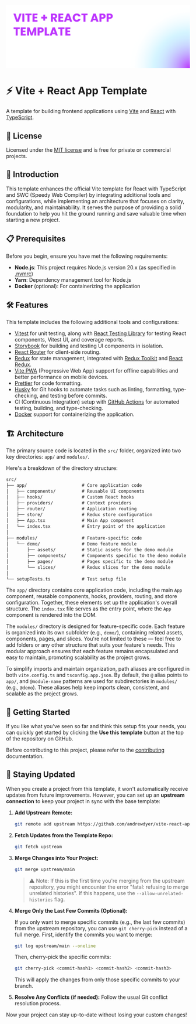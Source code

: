 ![Vite + React App Template](https://raw.githubusercontent.com/andrewdyer/andrewdyer/refs/heads/main/assets/images/covers/vite-react-app-template.png)

# ⚡ Vite + React App Template

A template for building frontend applications using [Vite](https://vitejs.dev/) and [React](https://react.dev/) with [TypeScript](https://www.typescriptlang.org/).

## 📄 License

Licensed under the [MIT license](https://opensource.org/licenses/MIT) and is free for private or commercial projects.

## 📖 Introduction

This template enhances the official Vite template for React with TypeScript and SWC (Speedy Web Compiler) by integrating additional tools and configurations, while implementing an architecture that focuses on clarity, modularity, and maintainability. It serves the purpose of providing a solid foundation to help you hit the ground running and save valuable time when starting a new project.

## 📋 Prerequisites

Before you begin, ensure you have met the following requirements:

- **Node.js**: This project requires Node.js version 20.x (as specified in [.nvmrc](.nvmrc))
- **Yarn**: Dependency management tool for Node.js
- **Docker** (optional): For containerizing the application

## 🛠️ Features

This template includes the following additional tools and configurations:

- [Vitest](https://vitest.dev/) for unit testing, along with [React Testing Library](https://testing-library.com/docs/react-testing-library/intro/) for testing React components, Vitest UI, and coverage reports.
- [Storybook](https://storybook.js.org/) for building and testing UI components in isolation.
- [React Router](https://reactrouter.com/) for client-side routing.
- [Redux](https://redux.js.org/) for state management, integrated with [Redux Toolkit](https://redux-toolkit.js.org/) and [React Redux](https://react-redux.js.org/).
- [Vite PWA](https://vite-pwa-org.netlify.app/) (Progressive Web App) support for offline capabilities and better performance on mobile devices.
- [Prettier](https://prettier.io/) for code formatting.
- [Husky](https://typicode.github.io/husky/#/) for Git hooks to automate tasks such as linting, formatting, type-checking, and testing before commits.
- CI (Continuous Integration) setup with [GitHub Actions](https://github.com/features/actions) for automated testing, building, and type-checking.
- [Docker](https://www.docker.com/) support for containerizing the application.

## 🏗️ Architecture

The primary source code is located in the `src/` folder, organized into two key directories: `app/` and `modules/`.

Here's a breakdown of the directory structure:

```plaintext
src/
├── app/                     # Core application code
│   ├── components/          # Reusable UI components
│   ├── hooks/               # Custom React hooks
│   ├── providers/           # Context providers
│   ├── router/              # Application routing
│   ├── store/               # Redux store configuration
│   ├── App.tsx              # Main App component
│   └── index.tsx            # Entry point of the application
│
├── modules/                 # Feature-specific code
│   └── demo/                # Demo feature module
│       ├── assets/          # Static assets for the demo module
│       ├── components/      # Components specific to the demo module
│       ├── pages/           # Pages specific to the demo module
│       └── slices/          # Redux slices for the demo module
│
└── setupTests.ts            # Test setup file
```

The `app/` directory contains core application code, including the main `App` component, reusable components, hooks, providers, routing, and store configuration. Together, these elements set up the application's overall structure. The `index.tsx` file serves as the entry point, where the `App` component is rendered into the DOM.

The `modules/` directory is designed for feature-specific code. Each feature is organized into its own subfolder (e.g., `demo/`), containing related assets, components, pages, and slices. You're not limited to these — feel free to add folders or any other structure that suits your feature's needs. This modular approach ensures that each feature remains encapsulated and easy to maintain, promoting scalability as the project grows.

To simplify imports and maintain organization, path aliases are configured in both `vite.config.ts` and `tsconfig.app.json`. By default, the `@` alias points to `app/`, and `@module-name` patterns are used for subdirectories in `modules/` (e.g., `@demo`). These aliases help keep imports clean, consistent, and scalable as the project grows.

## 🚀 Getting Started

If you like what you've seen so far and think this setup fits your needs, you can quickly get started by clicking the **Use this template** button at the top of the repository on GitHub.

Before contributing to this project, please refer to the [contributing](./CONTRIBUTING.md) documentation.

## 🔄 Staying Updated

When you create a project from this template, it won't automatically receive updates from future improvements. However, you can set up an **upstream connection** to keep your project in sync with the base template:

1. **Add Upstream Remote:**

   ```bash
   git remote add upstream https://github.com/andrewdyer/vite-react-app-template.git
   ```

2. **Fetch Updates from the Template Repo:**

   ```bash
   git fetch upstream
   ```

3. **Merge Changes into Your Project:**

   ```bash
   git merge upstream/main
   ```

   > ⚠️ Note: If this is the first time you're merging from the upstream repository, you might encounter the error "fatal: refusing to merge unrelated histories". If this happens, use the `--allow-unrelated-histories` flag.

4. **Merge Only the Last Few Commits (Optional):**

   If you only want to merge specific commits (e.g., the last few commits) from the upstream repository, you can use `git cherry-pick` instead of a full merge. First, identify the commits you want to merge:

   ```bash
   git log upstream/main --oneline
   ```

   Then, cherry-pick the specific commits:

   ```bash
   git cherry-pick <commit-hash1> <commit-hash2> <commit-hash3>
   ```

   This will apply the changes from only those specific commits to your branch.

5. **Resolve Any Conflicts (if needed):**
   Follow the usual Git conflict resolution process.

Now your project can stay up-to-date without losing your custom changes!
